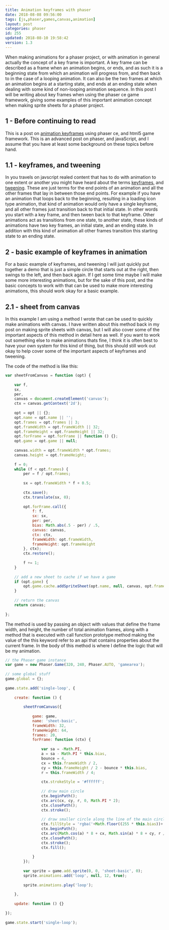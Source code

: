 ```yaml
---
title: Animation keyframes with phaser
date: 2018-08-08 09:56:00
tags: [js,phaser,games,canvas,animation]
layout: post
categories: phaser
id: 255
updated: 2018-08-10 19:58:42
version: 1.3
---
```


When making animations for a phaser project, or with animation in general actually the concept of a key frame is important. A key frame can be described as a frame when an animation begins, or ends, and as such it is a beginning state from which an animation will progress from, and then back to in the case of a looping animation. It can also be the two frames at which an animation begins at a starting state, and ends at an ending state when dealing with some kind of non-looping animation sequence. In this post I will be writing about key frames when using the phaser ce game framework, giving some examples of this important animation concept when making sprite sheets for a phaser project.

<!-- more -->

## 1 - Before continuing to read

This is a post on [animation keyframes](https://en.wikipedia.org/wiki/Key_frame) using phaser ce, and html5 game framework. This is an advanced post on phaser, and javaScript, and I assume that you have at least some background on these topics before hand.

## 1.1 - keyframes, and tweening

In you travels on javscript realed content that has to do with animation to one extent or another you might have heard about the terms [keyframes](https://en.wikipedia.org/wiki/Key_frame), and [tweening](https://en.wikipedia.org/wiki/Key_frame). These are just terms for the end points of an animation and all the other frames that lay in between those end points. For example if you have an animation that loops back to the beginning, resulting in a loading icon type animation, that kind of animation would only have a single keyframe, and all other frames just transition back to that initial state. In other words you start with a key frame, and then tween back to that keyframe. Other animations act as transitions from one state, to another state, these kinds of animations have two key frames, an initial state, and an ending state. In addition with this kind of animation all other frames transition this starting state to an ending state.

## 2 - basic example of keyframes in animation

For a basic example of keyframes, and tweening I will just quickly put together a demo that is just a simple circle that starts out at the right, then swings to the left, and then back again. If I get some time maybe I will make some more interesting animations, but for the sake of this post, and the basic concepts to work with that can be used to make more interesting animations, this should work okay for a basic example.

## 2.1 - sheet from canvas

In this example I am using a method I wrote that can be used to quickly make animations with canvas. I have written about this method back in my post on making sprite sheets with canvas, but I will also cover some of the important aspects of this method in detail here as well. If you want to work out something else to make animations thats fine, I think it is often best to have your own system for this kind of thing, but this should still work out okay to help cover some of the important aspects of keyframes and tweening.

The code of the method is like this:

```js
var sheetFromCanvas = function (opt) {
 
    var f,
    sx,
    per,
    canvas = document.createElement('canvas');
    ctx = canvas.getContext('2d');
 
    opt = opt || {};
    opt.name = opt.name || '';
    opt.frames = opt.frames || 3;
    opt.frameWidth = opt.frameWidth || 32;
    opt.frameHeight = opt.frameHeight || 32;
    opt.forFrame = opt.forFrame || function () {};
    opt.game = opt.game || null;
 
    canvas.width = opt.frameWidth * opt.frames;
    canvas.height = opt.frameHeight;
 
    f = 0;
    while (f < opt.frames) {
        per = f / opt.frames;
 
        sx = opt.frameWidth * f + 0.5;
 
        ctx.save();
        ctx.translate(sx, 0);
 
        opt.forFrame.call({
            f: f,
            sx: sx,
            per: per,
            bias: Math.abs(.5 - per) / .5,
            canvas: canvas,
            ctx: ctx,
            frameWidth: opt.frameWidth,
            frameHeight: opt.frameHeight
        }, ctx);
        ctx.restore();
 
        f += 1;
    }
 
    // add a new sheet to cache if we have a game
    if (opt.game) {
        opt.game.cache.addSpriteSheet(opt.name, null, canvas, opt.frameWidth, opt.frameHeight, opt.frames, 0, 0);
    }
 
    // return the canvas
    return canvas;
 
};
```

The method is used by passing an object with values that define the frame width, and height, the number of total animation frames, along with a method that is executed with call function prototype method making the value of the this keyword refer to an api that contains properties about the current frame. In the body of this method is where I define the logic that will be my animation.

```js
// the Phaser game instance
var game = new Phaser.Game(320, 240, Phaser.AUTO, 'gamearea');
 
// some global stuff
game.global = {};
 
game.state.add('single-loop', {
 
    create: function () {
 
        sheetFromCanvas({
 
            game: game,
            name: 'sheet-basic',
            frameWidth: 32,
            frameHeight: 64,
            frames: 20,
            forFrame: function (ctx) {
 
                var sa = -Math.PI,
                a = sa - Math.PI * this.bias,
                bounce = 4,
                cx = this.frameWidth / 2,
                cy = this.frameHeight / 2 - bounce * this.bias,
                r = this.frameWidth / 4;
 
                ctx.strokeStyle = '#ffffff';
 
                // draw main circle
                ctx.beginPath();
                ctx.arc(cx, cy, r, 0, Math.PI * 2);
                ctx.closePath();
                ctx.stroke();
 
                // draw smaller circle along the line of the main circle
                ctx.fillStyle = 'rgba('+Math.floor((255 * this.bias))+',0,0,1)';
                ctx.beginPath();
                ctx.arc(Math.cos(a) * 8 + cx, Math.sin(a) * 8 + cy, r / 4, 0, Math.PI * 2);
                ctx.closePath();
                ctx.stroke();
                ctx.fill();
 
            }
        });
 
        var sprite = game.add.sprite(0, 0, 'sheet-basic', 0);
        sprite.animations.add('loop', null, 12, true);
 
        sprite.animations.play('loop');
 
    },
 
    update: function () {}
 
});
 
game.state.start('single-loop');
```
